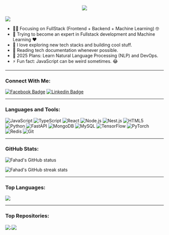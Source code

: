 <h1 align="center">
  <a href="https://git.io/typing-svg">
    <img src="https://readme-typing-svg.herokuapp.com/?lines= Assalamualaikum,+There!+👋;Hello,+it's+Fahad....;Nice+to+meet+you!&center=true&size=30">
  </a>
</h1>

![](https://komarev.com/ghpvc/?username=fahadmohammad559&color=brightgreen)

- 🧑‍💻 Focusing on FullStack (Frontend + Backend + Machine Learning) 🤓
- 🌱 Trying to become an expert in Fullstack development and Machine Learning ❤️
- 📘 I love exploring new tech stacks and building cool stuff.
- 📖 Reading tech documentation whenever possible.
- 📅 2025 Plans: Learn Natural Language Processing (NLP) and DevOps.
- ⚡ Fun fact: JavaScript can be weird sometimes. 😂

---

### Connect With Me:

[![Facebook Badge](https://img.shields.io/badge/Facebook-1877F2?style=for-the-badge&logo=facebook&logoColor=white)](https://www.facebook.com/fahadmohammad559/)
[![Linkedin Badge](https://img.shields.io/badge/LinkedIn-0077B5?style=for-the-badge&logo=linkedin&logoColor=white)](https://www.linkedin.com/in/fahad-mohammad-rejwanul-islam-8828a2268/)

---

### Languages and Tools:

![JavaScript](https://img.shields.io/badge/JavaScript-F7DF1E?style=flat-square&logo=javascript&logoColor=black)
![TypeScript](https://img.shields.io/badge/TypeScript-007ACC?style=flat-square&logo=typescript&logoColor=white)
![React](https://img.shields.io/badge/React-61DAFB?style=flat-square&logo=react&logoColor=black)
![Node.js](https://img.shields.io/badge/Node.js-43853D?style=flat-square&logo=node.js&logoColor=white)
![Nest.js](https://img.shields.io/badge/Nest.js-E0234E?style=flat-square&logo=nestjs&logoColor=white)
![HTML5](https://img.shields.io/badge/HTML5-E34F26?style=flat-square&logo=html5&logoColor=white)
![Python](https://img.shields.io/badge/Python-3776AB?style=flat-square&logo=python&logoColor=white)
![FastAPI](https://img.shields.io/badge/FastAPI-009688?style=flat-square&logo=fastapi&logoColor=white)
![MongoDB](https://img.shields.io/badge/MongoDB-47A248?style=flat-square&logo=mongodb&logoColor=white)
![MySQL](https://img.shields.io/badge/MySQL-4479A1?style=flat-square&logo=mysql&logoColor=white)
![TensorFlow](https://img.shields.io/badge/TensorFlow-FF6F00?style=flat-square&logo=tensorflow&logoColor=white)
![PyTorch](https://img.shields.io/badge/PyTorch-EE4C2C?style=flat-square&logo=pytorch&logoColor=white)
![Redis](https://img.shields.io/badge/Redis-DC382D?style=flat-square&logo=redis&logoColor=white)
![Git](https://img.shields.io/badge/Git-F05032?style=flat-square&logo=git&logoColor=white)

---

### GitHub Stats:

<p>
  <img align="center" src="https://github-readme-stats.vercel.app/api?username=fahadmohammad559&show_icons=true&include_all_commits=true&theme=algolia&hide_border=true" alt="Fahad's GitHub status" />
</p>
<p>
  <img align="center" src="https://github-readme-streak-stats.herokuapp.com/?user=fahadmohammad559&theme=algolia" alt="Fahad's GitHub streak stats" />
</p>

---

### Top Languages:

<img align="center" src="https://github-readme-stats.vercel.app/api/top-langs/?username=fahadmohammad559&layout=compact&theme=algolia&hide_border=true&langs_count=10" />

---

### Top Repositories:

<a href="https://github.com/fahadmohammad559/fullstack-project">
  <img align="center" src="https://github-readme-stats.vercel.app/api/pin/?username=fahadmohammad559&repo=fullstack-project&theme=algolia" />
</a>
<a href="https://github.com/fahadmohammad559/ml-projects">
  <img align="center" src="https://github-readme-stats.vercel.app/api/pin/?username=fahadmohammad559&repo=ml-projects&theme=algolia" />
</a>

